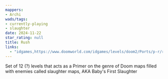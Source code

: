 ```yaml
---
mappers:
- Archi
wads/tags:
- currently-playing
- slaughter
date: 2024-11-22
star_rating: null
title: Rush
links:
  - "idgames,https://www.doomworld.com/idgames/levels/doom2/Ports/p-r/rush"
---
```


Set of 12 (?) levels that acts as a Primer on the genre of Doom maps filled with enemies called slaughter maps, AKA Baby's First Slaughter